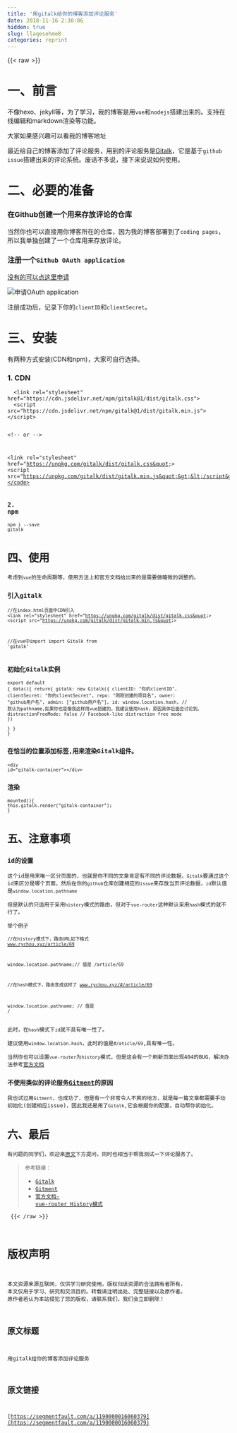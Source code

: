 ```yaml
---
title: '用gitalk给你的博客添加评论服务' 
date: 2018-11-16 2:30:06
hidden: true
slug: llaqesehme8
categories: reprint
---
```


{{< raw >}}
<h1>&#x4E00;&#x3001;&#x524D;&#x8A00;</h1><p>&#x4E0D;&#x50CF;hexo&#x3001;jekyll&#x7B49;&#xFF0C;&#x4E3A;&#x4E86;&#x5B66;&#x4E60;&#xFF0C;&#x6211;&#x7684;&#x535A;&#x5BA2;&#x662F;&#x7528;<code>vue</code>&#x548C;<code>nodejs</code>&#x642D;&#x5EFA;&#x51FA;&#x6765;&#x7684;&#x3002;&#x652F;&#x6301;&#x5728;&#x7EBF;&#x7F16;&#x8F91;&#x548C;markdown&#x6E32;&#x67D3;&#x7B49;&#x529F;&#x80FD;&#x3002;</p><p>&#x5927;&#x5BB6;&#x5982;&#x679C;&#x611F;&#x5174;&#x8DA3;&#x53EF;&#x4EE5;&#x770B;&#x6211;&#x7684;<a>&#x535A;&#x5BA2;&#x5730;&#x5740;</a></p><p>&#x6700;&#x8FD1;&#x7ED9;&#x81EA;&#x5DF1;&#x7684;&#x535A;&#x5BA2;&#x6DFB;&#x52A0;&#x4E86;&#x8BC4;&#x8BBA;&#x670D;&#x52A1;&#xFF0C;&#x7528;&#x5230;&#x7684;&#x8BC4;&#x8BBA;&#x670D;&#x52A1;&#x662F;<a href="https://github.com/gitalk/gitalk" rel="nofollow noreferrer">Gitalk</a>&#xFF0C;&#x5B83;&#x662F;&#x57FA;&#x4E8E;<code>github issue</code>&#x642D;&#x5EFA;&#x51FA;&#x6765;&#x7684;&#x8BC4;&#x8BBA;&#x7CFB;&#x7EDF;&#x3002;&#x5E9F;&#x8BDD;&#x4E0D;&#x591A;&#x8BF4;&#xFF0C;&#x63A5;&#x4E0B;&#x6765;&#x8BF4;&#x8BF4;&#x5982;&#x4F55;&#x4F7F;&#x7528;&#x3002;</p><h1>&#x4E8C;&#x3001;&#x5FC5;&#x8981;&#x7684;&#x51C6;&#x5907;</h1><h3>&#x5728;Github&#x521B;&#x5EFA;&#x4E00;&#x4E2A;&#x7528;&#x6765;&#x5B58;&#x653E;&#x8BC4;&#x8BBA;&#x7684;&#x4ED3;&#x5E93;</h3><p>&#x5F53;&#x7136;&#x4F60;&#x4E5F;&#x53EF;&#x4EE5;&#x76F4;&#x63A5;&#x7528;&#x4F60;&#x535A;&#x5BA2;&#x6240;&#x5728;&#x7684;&#x4ED3;&#x5E93;&#xFF0C;&#x56E0;&#x4E3A;&#x6211;&#x7684;&#x535A;&#x5BA2;&#x90E8;&#x7F72;&#x5230;&#x4E86;<code>coding pages</code>&#xFF0C;&#x6240;&#x4EE5;&#x6211;&#x5355;&#x72EC;&#x521B;&#x5EFA;&#x4E86;&#x4E00;&#x4E2A;&#x4ED3;&#x5E93;&#x7528;&#x6765;&#x5B58;&#x653E;&#x8BC4;&#x8BBA;&#x3002;</p><h3>&#x6CE8;&#x518C;&#x4E00;&#x4E2A;<code>Github OAuth application</code></h3><p><a href="https://github.com/settings/applications/new" rel="nofollow noreferrer">&#x6CA1;&#x6709;&#x7684;&#x53EF;&#x4EE5;&#x70B9;&#x8FD9;&#x91CC;&#x7533;&#x8BF7;</a></p><p><span class="img-wrap"><img data-src="/img/remote/1460000016060382?w=738&amp;h=683" src="https://static.alili.tech/img/remote/1460000016060382?w=738&amp;h=683" alt="&#x7533;&#x8BF7;OAuth application" title="&#x7533;&#x8BF7;OAuth application"></span></p><p>&#x6CE8;&#x518C;&#x6210;&#x529F;&#x540E;&#xFF0C;&#x8BB0;&#x5F55;&#x4E0B;&#x4F60;&#x7684;<code>clientID</code>&#x548C;<code>clientSecret</code>&#x3002;</p><h1>&#x4E09;&#x3001;&#x5B89;&#x88C5;</h1><p>&#x6709;&#x4E24;&#x79CD;&#x65B9;&#x5F0F;&#x5B89;&#x88C5;(CDN&#x548C;npm)&#xFF0C;&#x5927;&#x5BB6;&#x53EF;&#x81EA;&#x884C;&#x9009;&#x62E9;&#x3002;</p><h3>1. CDN</h3><pre><code>  &lt;link rel=&quot;stylesheet&quot; href=&quot;https://cdn.jsdelivr.net/npm/gitalk@1/dist/gitalk.css&quot;&gt;
  &lt;script src=&quot;https://cdn.jsdelivr.net/npm/gitalk@1/dist/gitalk.min.js&quot;&gt;&lt;/script&gt;

  &lt;!-- or --&gt;

  &lt;link rel=&quot;stylesheet&quot; href=&quot;https://unpkg.com/gitalk/dist/gitalk.css&quot;&gt;
  &lt;script src=&quot;https://unpkg.com/gitalk/dist/gitalk.min.js&quot;&gt;&lt;/script&gt;</code></pre><h3>2. npm</h3><pre><code>npm i --save gitalk</code></pre><h1>&#x56DB;&#x3001;&#x4F7F;&#x7528;</h1><p>&#x8003;&#x8651;&#x5230;<code>vue</code>&#x7684;&#x751F;&#x547D;&#x5468;&#x671F;&#x7B49;&#xFF0C;&#x4F7F;&#x7528;&#x65B9;&#x6CD5;&#x4E0A;&#x548C;&#x5B98;&#x65B9;&#x6587;&#x6863;&#x7ED9;&#x51FA;&#x6765;&#x7684;&#x662F;&#x9700;&#x8981;&#x505A;&#x7565;&#x5FAE;&#x7684;&#x8C03;&#x6574;&#x7684;&#x3002;</p><h3>&#x5F15;&#x5165;gitalk</h3><pre><code>//&#x5728;index.html&#x9875;&#x9762;&#x4E2D;CDN&#x5F15;&#x5165;
&lt;link rel=&quot;stylesheet&quot; href=&quot;https://unpkg.com/gitalk/dist/gitalk.css&quot;&gt;
&lt;script src=&quot;https://unpkg.com/gitalk/dist/gitalk.min.js&quot;&gt;

//&#x5728;vue&#x4E2D;import
import Gitalk from &apos;gitalk&apos;</code></pre><h3>&#x521D;&#x59CB;&#x5316;Gitalk&#x5B9E;&#x4F8B;</h3><pre><code>export default {
  data(){
     return{
    gitalk: new Gitalk({
        clientID: &quot;&#x4F60;&#x7684;clientID&quot;,
            clientSecret: &quot;&#x4F60;&#x7684;clientSecret&quot;,
            repo: &quot;&#x521A;&#x521A;&#x521B;&#x5EFA;&#x7684;&#x9879;&#x76EE;&#x540D;&quot;,
            owner: &quot;github&#x7528;&#x6237;&#x540D;&quot;,
            admin: [&quot;github&#x7528;&#x6237;&#x540D;&quot;],
            id: window.location.hash, // &#x9ED8;&#x8BA4;&#x4E3A;pathname,&#x5982;&#x679C;&#x4F60;&#x4E5F;&#x662F;&#x50CF;&#x6211;&#x8FD9;&#x6837;&#x7528;vue&#x642D;&#x5EFA;&#x7684;&#xFF0C;&#x6211;&#x5EFA;&#x8BAE;&#x4F7F;&#x7528;hash&#xFF0C;&#x539F;&#x56E0;&#x5177;&#x4F53;&#x540E;&#x9762;&#x4F1A;&#x8BA8;&#x8BBA;&#x5230;&#x3002;
            distractionFreeMode: false // Facebook-like distraction free mode
    })    
    }
  }
}</code></pre><h3>&#x5728;&#x6070;&#x5F53;&#x7684;&#x4F4D;&#x7F6E;&#x6DFB;&#x52A0;&#x6807;&#x7B7E;,&#x7528;&#x6765;&#x6E32;&#x67D3;Gitalk&#x7EC4;&#x4EF6;&#x3002;</h3><pre><code>&lt;div id=&quot;gitalk-container&quot;&gt;&lt;/div&gt; </code></pre><h3>&#x6E32;&#x67D3;</h3><pre><code>mounted(){
  this.gitalk.render(&quot;gitalk-container&quot;);
}</code></pre><h1>&#x4E94;&#x3001;&#x6CE8;&#x610F;&#x4E8B;&#x9879;</h1><h3>id&#x7684;&#x8BBE;&#x7F6E;</h3><p>&#x8FD9;&#x4E2A;id&#x662F;&#x7528;&#x6765;&#x552F;&#x4E00;&#x533A;&#x5206;&#x9875;&#x9762;&#x7684;&#xFF0C;&#x4E5F;&#x5C31;&#x662F;&#x4F60;&#x4E0D;&#x540C;&#x7684;&#x6587;&#x7AE0;&#x80AF;&#x5B9A;&#x6709;&#x4E0D;&#x540C;&#x7684;&#x8BC4;&#x8BBA;&#x6570;&#x636E;&#xFF0C;<code>Gitalk</code>&#x8981;&#x901A;&#x8FC7;&#x8FD9;&#x4E2A;id&#x6765;&#x533A;&#x5206;&#x662F;&#x54EA;&#x4E2A;&#x9875;&#x9762;&#xFF0C;&#x7136;&#x540E;&#x5728;&#x4F60;&#x7684;<code>github</code>&#x4ED3;&#x5E93;&#x521B;&#x5EFA;&#x76F8;&#x5E94;&#x7684;<code>issue</code>&#x6765;&#x5B58;&#x653E;&#x5F53;&#x9875;&#x8BC4;&#x8BBA;&#x6570;&#x636E;&#xFF0C;<code>id</code>&#x9ED8;&#x8BA4;&#x503C;&#x662F;<code>window.location.pathname</code></p><p>&#x4F46;&#x662F;&#x9ED8;&#x8BA4;&#x7684;&#x53EA;&#x9002;&#x7528;&#x4E8E;&#x91C7;&#x7528;<code>history</code>&#x6A21;&#x5F0F;&#x7684;&#x8DEF;&#x7531;&#xFF0C;&#x4F46;&#x5BF9;&#x4E8E;<code>vue-router</code>&#x8FD9;&#x79CD;&#x9ED8;&#x8BA4;&#x91C7;&#x7528;<code>hash</code>&#x6A21;&#x5F0F;&#x7684;&#x5C31;&#x4E0D;&#x884C;&#x4E86;&#x3002;</p><p>&#x4E3E;&#x4E2A;&#x4F8B;&#x5B50;</p><pre><code>//&#x5728;history&#x6A21;&#x5F0F;&#x4E0B;&#xFF0C;&#x8DEF;&#x7531;URL&#x5982;&#x4E0B;&#x683C;&#x5F0F;
www.rychou.xyz/article/69

window.location.pathname;// &#x503C;&#x662F; /article/69

//&#x5728;hash&#x6A21;&#x5F0F;&#x4E0B;&#xFF0C;&#x8DEF;&#x7531;&#x53D8;&#x6210;&#x8FD9;&#x6837;&#x4E86;
www.rychou.xyz/#/article/69

window.location.pathname; // &#x503C;&#x662F; /</code></pre><p>&#x6B64;&#x65F6;&#xFF0C;&#x5728;<code>hash</code>&#x6A21;&#x5F0F;&#x4E0B;<code>id</code>&#x5C31;&#x4E0D;&#x5177;&#x6709;&#x552F;&#x4E00;&#x6027;&#x4E86;&#x3002;</p><p>&#x5EFA;&#x8BAE;&#x4F7F;&#x7528;<code>window.location.hash</code>&#xFF0C;&#x6B64;&#x65F6;&#x7684;&#x503C;&#x662F;<code>#/aticle/69</code>,&#x5177;&#x6709;&#x552F;&#x4E00;&#x6027;&#x3002;</p><p>&#x5F53;&#x7136;&#x4F60;&#x4E5F;&#x53EF;&#x4EE5;&#x8BBE;&#x7F6E;<code>vue-router</code>&#x4E3A;<code>history</code>&#x6A21;&#x5F0F;&#xFF0C;&#x4F46;&#x662F;&#x8FD9;&#x4F1A;&#x6709;&#x4E00;&#x4E2A;&#x5237;&#x65B0;&#x9875;&#x9762;&#x51FA;&#x73B0;404&#x7684;BUG&#xFF0C;&#x89E3;&#x51B3;&#x529E;&#x6CD5;&#x53C2;&#x8003;<a href="https://router.vuejs.org/guide/essentials/history-mode.html#example-server-configurations" rel="nofollow noreferrer">&#x5B98;&#x65B9;&#x6587;&#x6863;</a></p><h3>&#x4E0D;&#x4F7F;&#x7528;&#x7C7B;&#x4F3C;&#x7684;&#x8BC4;&#x8BBA;&#x670D;&#x52A1;<a href="https://github.com/imsun/gitment" rel="nofollow noreferrer">Gitment</a>&#x7684;&#x539F;&#x56E0;</h3><p>&#x6211;&#x4E5F;&#x8BD5;&#x8FC7;&#x7528;<code>Gitment</code>&#xFF0C;&#x4E5F;&#x6210;&#x529F;&#x4E86;&#xFF0C;&#x4F46;&#x662F;&#x6709;&#x4E00;&#x4E2A;&#x975E;&#x5E38;&#x4EE4;&#x4EBA;&#x4E0D;&#x723D;&#x7684;&#x5730;&#x65B9;&#xFF0C;&#x5C31;&#x662F;&#x6BCF;&#x4E00;&#x7BC7;&#x6587;&#x7AE0;&#x90FD;&#x9700;&#x8981;&#x624B;&#x52A8;&#x521D;&#x59CB;&#x5316;(&#x521B;&#x5EFA;&#x76F8;&#x5E94;issue)&#xFF0C;&#x56E0;&#x6B64;&#x6211;&#x8FD8;&#x662F;&#x7528;&#x4E86;<code>Gitalk</code>,&#x5B83;&#x4F1A;&#x6839;&#x636E;&#x4F60;&#x7684;&#x914D;&#x7F6E;&#xFF0C;&#x81EA;&#x52A8;&#x5E2E;&#x4F60;&#x521D;&#x59CB;&#x5316;&#x3002;</p><h1>&#x516D;&#x3001;&#x6700;&#x540E;</h1><p>&#x6709;&#x95EE;&#x9898;&#x7684;&#x540C;&#x5B66;&#x4EEC;&#xFF0C;&#x6B22;&#x8FCE;&#x6765;<a href="http://www.rychou.xyz/#/article/69" rel="nofollow noreferrer">&#x539F;&#x6587;</a>&#x4E0B;&#x65B9;&#x63D0;&#x95EE;&#xFF0C;&#x540C;&#x65F6;&#x4E5F;&#x76F8;&#x5F53;&#x4E8E;&#x5E2E;&#x6211;&#x6D4B;&#x8BD5;&#x4E00;&#x4E0B;&#x8BC4;&#x8BBA;&#x670D;&#x52A1;&#x4E86;&#x3002;</p><blockquote><p>&#x53C2;&#x8003;&#x94FE;&#x63A5;&#xFF1A;</p><ul><li><a href="https://github.com/gitalk/gitalk" rel="nofollow noreferrer">Gitalk</a></li><li><a href="https://github.com/imsun/gitment" rel="nofollow noreferrer">Gitment</a></li><li><a href="https://router.vuejs.org/guide/essentials/history-mode.html#example-server-configurations" rel="nofollow noreferrer">&#x5B98;&#x65B9;&#x6587;&#x6863;- vue-router History&#x6A21;&#x5F0F;</a></li></ul></blockquote>
{{< /raw >}}

# 版权声明
本文资源来源互联网，仅供学习研究使用，版权归该资源的合法拥有者所有，
本文仅用于学习、研究和交流目的。转载请注明出处、完整链接以及原作者。
原作者若认为本站侵犯了您的版权，请联系我们，我们会立即删除！

## 原文标题
用gitalk给你的博客添加评论服务

## 原文链接
[https://segmentfault.com/a/1190000016060379](https://segmentfault.com/a/1190000016060379)

